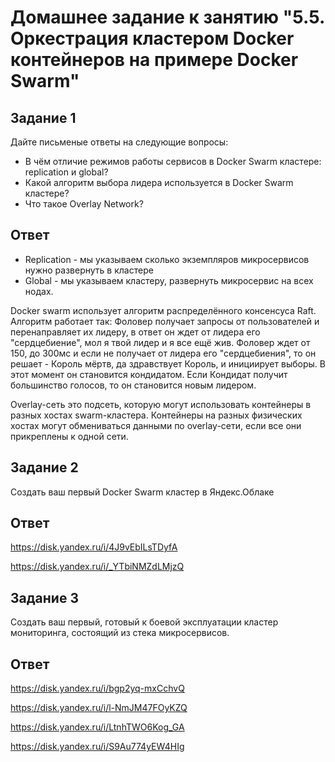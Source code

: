 # Домашнее задание к занятию "5.5. Оркестрация кластером Docker контейнеров на примере Docker Swarm"

## Задание 1
Дайте письменые ответы на следующие вопросы:

* В чём отличие режимов работы сервисов в Docker Swarm кластере: replication и global?
* Какой алгоритм выбора лидера используется в Docker Swarm кластере?
* Что такое Overlay Network?

## Ответ
 - Replication - мы указываем сколько экземпляров микросервисов нужно развернуть в кластере
 - Global - мы указываем кластеру, развернуть микросервис на всех нодах.
 
 Docker swarm использует алгоритм распределённого консенсуса Raft. Алгоритм работает так: Фоловер получает запросы от пользователей и перенаправляет
 их лидеру, в ответ он ждет от лидера его "сердцебиение", мол я твой лидер и я все ещё жив. Фоловер ждет от 150, до 300мс и если не получает от лидера его 
 "сердцебиения", то он решает - Король мёртв, да здравствует Король, и инициирует выборы. В этот момент он становится кондидатом. Если Кондидат получит 
 большинство голосов, то он становится новым лидером.
 
 Overlay-сеть это подсеть, которую могут использовать контейнеры в разных хостах swarm-кластера. Контейнеры на разных физических хостах могут 
 обмениваться данными по overlay-сети, если все они прикреплены к одной сети.

## Задание 2
Создать ваш первый Docker Swarm кластер в Яндекс.Облаке

## Ответ

https://disk.yandex.ru/i/4J9vEbILsTDyfA

https://disk.yandex.ru/i/_YTbiNMZdLMjzQ

## Задание 3
Создать ваш первый, готовый к боевой эксплуатации кластер мониторинга, состоящий из стека микросервисов.

## Ответ

https://disk.yandex.ru/i/bgp2yq-mxCchvQ

https://disk.yandex.ru/i/l-NmJM47FOyKZQ

https://disk.yandex.ru/i/LtnhTWO6Kog_GA

https://disk.yandex.ru/i/S9Au774yEW4HIg
